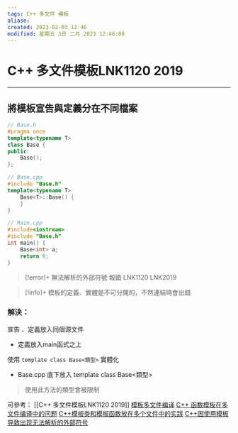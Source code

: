 ```yaml
---
tags: C++ 多文件 模板
aliase: 
created: 2023-02-03 12:46
modified: 星期五 3日 二月 2023 12:46:08
---
```


# C++ 多文件模板LNK1120 2019
***
## 將模板宣告與定義分在不同檔案

```cpp
// Base.h
#pragma once
template<typename T>
class Base {
public:
	Base();
};

// Base.cpp
#include "Base.h"
template<typename T>
	Base<T>::Base() {
	}
}

// Main.cpp
#include<iostream>
#include "Base.h"
int main() {
	Base<int> a;
	return 0;
}
```

>[!error]+
>無法解析的外部符號
>報錯 LNK1120 LNK2019

>[!info]+
>模板的定義、實體是不可分開的，不然連結時會出錯
### 解決：
宣告 、定義放入同個源文件
- 定義放入main函式之上

使用 `template class Base<類型>` 實體化
- Base.cpp 底下放入 template class Base&lt;類型&gt; 
>使用此方法的類型會被限制

可參考：
[[C++ 多文件模板LNK1120 2019]]
[模板多文件编译](https://blog.csdn.net/weixin_45318845/article/details/120975202?spm=1001.2101.3001.6661.1&utm_medium=distribute.pc_relevant_t0.none-task-blog-2%7Edefault%7ECTRLIST%7ERate-1-120975202-blog-119062469.pc_relevant_aa2&depth_1-utm_source=distribute.pc_relevant_t0.none-task-blog-2%7Edefault%7ECTRLIST%7ERate-1-120975202-blog-119062469.pc_relevant_aa2&utm_relevant_index=1)
[C++ 函数模板在多文件编译中的问题](https://blog.csdn.net/weixin_42764932/article/details/119062469)
[C++模板类和模板函数放在多个文件中的实践](https://blog.csdn.net/jinking01/article/details/117534158?spm=1001.2101.3001.6650.2&utm_medium=distribute.pc_relevant.none-task-blog-2%7Edefault%7ECTRLIST%7ERate-2-117534158-blog-119062469.pc_relevant_aa2&depth_1-utm_source=distribute.pc_relevant.none-task-blog-2%7Edefault%7ECTRLIST%7ERate-2-117534158-blog-119062469.pc_relevant_aa2&utm_relevant_index=3)
[C++因使用模板导致出现无法解析的外部符号](https://blog.csdn.net/liunanya/article/details/128729191?spm=1001.2101.3001.6650.1&utm_medium=distribute.pc_relevant.none-task-blog-2%7Edefault%7EAD_ESQUERY%7Eyljh-1-128729191-blog-117534158.pc_relevant_landingrelevant&depth_1-utm_source=distribute.pc_relevant.none-task-blog-2%7Edefault%7EAD_ESQUERY%7Eyljh-1-128729191-blog-117534158.pc_relevant_landingrelevant&utm_relevant_index=2)
